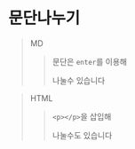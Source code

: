 # 문단나누기

>MD
>>문단은 `enter`를 이용해     
>>
>>나눌수 있습니다         

>HTML
>> `<p></p>`을 삽입해 <p>나눌수도 있습니다</p>
